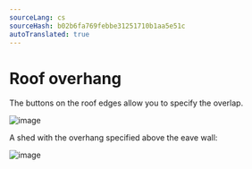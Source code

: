 ```yaml
---
sourceLang: cs
sourceHash: b02b6fa769febbe31251710b1aa5e51c
autoTranslated: true
---
```



# Roof overhang

The buttons on the roof edges allow you to specify the overlap.

![image](img/225328890-3bcc0383-5234-449a-a569-961b0f21648a.png)

A shed with the overhang specified above the eave wall:

![image](img/225328479-8adfff88-3df5-4c00-a0dc-8483ec489b98.png)
